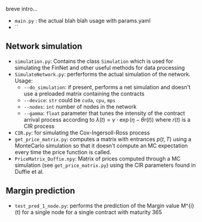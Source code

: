 breve intro...

- `main.py` : the actual blah blah usage with params.yaml
- ``

## Network simulation
- `simulation.py`: Contains the class `Simulation` which is used for simulating the FinNet and other useful methods for data processing
- `SimulateNetwork.py`: perferforms the actual simulation of the network. Usage:
   - `--do_simulation`: if present, performs a net simulation and doesn't use a preloaded matrix containing the contracts
   - `--device`: `str` could be `cuda`, `cpu`, `mps`
   - `--nodes`: `int` number of nodes in the network
   - `--gamma`: `float` parameter that tunes the intensity of the contract arrival process according to $\lambda(t) = \gamma \cdot \exp{(\eta -\theta r(t))}$ where $r(t)$ is a CIR process
- `CIR.py`: for simulating the Cox-Ingersoll-Ross process
- `get_price_matrix.py`: computes a matrix with entrances $p(t,T)$ using a MonteCarlo simulation so that it doesn't compute an MC expectation every time the price function is called.
- `PriceMatrix_Duffie.npy`: Matrix of prices computed through a MC simulation (see `get_price_matrix.py`) using the CIR parameters found in Duffie et al.

## Margin prediction
- `test_pred_1_node.py`: performs the prediction of the Margin value M^{i}(t) for a single node for a single contract with maturity 365
